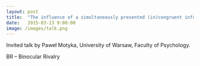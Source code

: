 ```yaml
---
layout: post
title:  "The influence of a simultaneously presented (in)congruent information on the alterations changes and perceptual availability in a BR study"
date:   2015-03-13 9:00:00
image: /images/talk.png
---
```


Invited talk by Paweł Motyka, University of Warsaw, Faculty of Psychology.

BR – Binocular Rivalry
